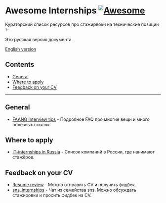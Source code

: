 # Awesome Internships [![Awesome](https://awesome.re/badge.svg)](https://awesome.re)

Кураторский список ресурсов про стажирвоки на технические позиции ✨

Это русская версия документа.

[English version](README.md)

## Contents

- [General](#general)
- [Where to apply](#where-to-apply)
- [Feedback on your CV](#feedback-on-your-cv)

---

## General

- [FAANG Interview tips](https://docs.google.com/document/d/1RKzJA7UHj3UKMFxK4Bluy-gB7Sf2fk0mUlCPs76Z07k/edit) - Подробное FAQ про многие вещи и много полезных ссылок.

## Where to apply

- [IT-internships in Russia](https://github.com/MrHakimov/russian-internships) - Список компаний в России, где нанимают стажёров.

## Feedback on your CV

- [Resume review](https://t.me/resume_review) - Можно отправить CV и получить фидбек.
- [sns_internships](https://t.me/sns_internships) - Чат из семейства sns. Можно обсуждать стажировки и просить фидбек на CV.
